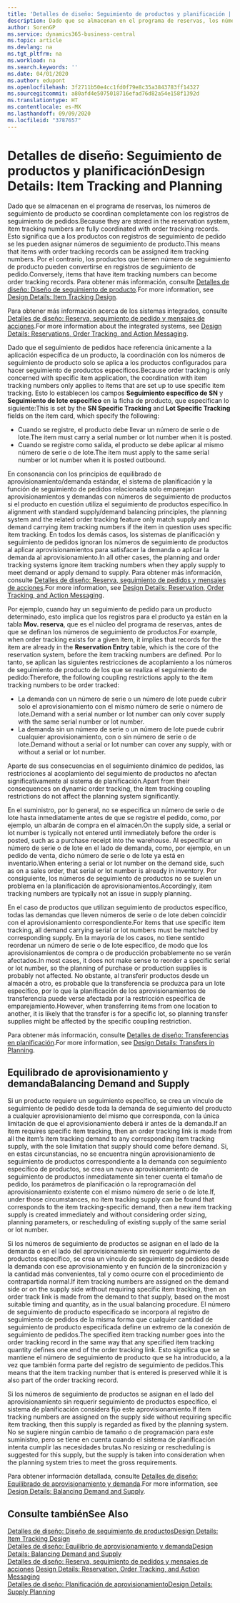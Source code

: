```yaml
---
title: 'Detalles de diseño: Seguimiento de productos y planificación | Documentos de Microsoft'
description: Dado que se almacenan en el programa de reservas, los números de seguimiento de producto se coordinan completamente con los registros de seguimiento de pedidos.
author: SorenGP
ms.service: dynamics365-business-central
ms.topic: article
ms.devlang: na
ms.tgt_pltfrm: na
ms.workload: na
ms.search.keywords: ''
ms.date: 04/01/2020
ms.author: edupont
ms.openlocfilehash: 3f2711b50e4cc1fd0f79e8c35a3843783ff14327
ms.sourcegitcommit: a80afd4e5075018716efad76d82a54e158f1392d
ms.translationtype: HT
ms.contentlocale: es-MX
ms.lasthandoff: 09/09/2020
ms.locfileid: "3787657"
---
```

# <a name="design-details-item-tracking-and-planning"></a><span data-ttu-id="d063d-103">Detalles de diseño: Seguimiento de productos y planificación</span><span class="sxs-lookup"><span data-stu-id="d063d-103">Design Details: Item Tracking and Planning</span></span>
<span data-ttu-id="d063d-104">Dado que se almacenan en el programa de reservas, los números de seguimiento de producto se coordinan completamente con los registros de seguimiento de pedidos.</span><span class="sxs-lookup"><span data-stu-id="d063d-104">Because they are stored in the reservation system, item tracking numbers are fully coordinated with order tracking records.</span></span> <span data-ttu-id="d063d-105">Esto significa que a los productos con registros de seguimiento de pedido se les pueden asignar números de seguimiento de producto.</span><span class="sxs-lookup"><span data-stu-id="d063d-105">This means that items with order tracking records can be assigned item tracking numbers.</span></span> <span data-ttu-id="d063d-106">Por el contrario, los productos que tienen número de seguimiento de producto pueden convertirse en registros de seguimiento de pedido.</span><span class="sxs-lookup"><span data-stu-id="d063d-106">Conversely, items that have item tracking numbers can become order tracking records.</span></span> <span data-ttu-id="d063d-107">Para obtener más información, consulte [Detalles de diseño: Diseño de seguimiento de producto](design-details-item-tracking-design.md).</span><span class="sxs-lookup"><span data-stu-id="d063d-107">For more information, see [Design Details: Item Tracking Design](design-details-item-tracking-design.md).</span></span>

<span data-ttu-id="d063d-108">Para obtener más información acerca de los sistemas integrados, consulte [Detalles de diseño: Reserva, seguimiento de pedido y mensajes de acciones](design-details-reservation-order-tracking-and-action-messaging.md).</span><span class="sxs-lookup"><span data-stu-id="d063d-108">For more information about the integrated systems, see [Design Details: Reservations, Order Tracking, and Action Messaging](design-details-reservation-order-tracking-and-action-messaging.md).</span></span>

<span data-ttu-id="d063d-109">Dado que el seguimiento de pedidos hace referencia únicamente a la aplicación específica de un producto, la coordinación con los números de seguimiento de producto solo se aplica a los productos configurados para hacer seguimiento de productos específicos.</span><span class="sxs-lookup"><span data-stu-id="d063d-109">Because order tracking is only concerned with specific item application, the coordination with item tracking numbers only applies to items that are set up to use specific item tracking.</span></span> <span data-ttu-id="d063d-110">Esto lo establecen los campos **Seguimiento específico de SN** y **Seguimiento de lote específico** en la ficha de producto, que especifican lo siguiente:</span><span class="sxs-lookup"><span data-stu-id="d063d-110">This is set by the **SN Specific Tracking** and **Lot Specific Tracking** fields on the item card, which specify the following:</span></span>

- <span data-ttu-id="d063d-111">Cuando se registre, el producto debe llevar un número de serie o de lote.</span><span class="sxs-lookup"><span data-stu-id="d063d-111">The item must carry a serial number or lot number when it is posted.</span></span>
- <span data-ttu-id="d063d-112">Cuando se registre como salida, el producto se debe aplicar al mismo número de serie o de lote.</span><span class="sxs-lookup"><span data-stu-id="d063d-112">The item must apply to the same serial number or lot number when it is posted outbound.</span></span>

<span data-ttu-id="d063d-113">En consonancia con los principios de equilibrado de aprovisionamiento/demanda estándar, el sistema de planificación y la función de seguimiento de pedidos relacionada solo emparejan aprovisionamientos y demandas con números de seguimiento de productos si el producto en cuestión utiliza el seguimiento de productos específico.</span><span class="sxs-lookup"><span data-stu-id="d063d-113">In alignment with standard supply/demand balancing principles, the planning system and the related order tracking feature only match supply and demand carrying item tracking numbers if the item in question uses specific item tracking.</span></span> <span data-ttu-id="d063d-114">En todos los demás casos, los sistemas de planificación y seguimiento de pedidos ignoran los números de seguimiento de productos al aplicar aprovisionamientos para satisfacer la demanda o aplicar la demanda al aprovisionamiento.</span><span class="sxs-lookup"><span data-stu-id="d063d-114">In all other cases, the planning and order tracking systems ignore item tracking numbers when they apply supply to meet demand or apply demand to supply.</span></span> <span data-ttu-id="d063d-115">Para obtener más información, consulte [Detalles de diseño: Reserva, seguimiento de pedidos y mensajes de acciones](design-details-reservation-order-tracking-and-action-messaging.md).</span><span class="sxs-lookup"><span data-stu-id="d063d-115">For more information, see [Design Details: Reservation, Order Tracking, and Action Messaging](design-details-reservation-order-tracking-and-action-messaging.md).</span></span>

<span data-ttu-id="d063d-116">Por ejemplo, cuando hay un seguimiento de pedido para un producto determinado, esto implica que los registros para el producto ya están en la tabla **Mov. reserva**, que es el núcleo del programa de reservas, antes de que se definan los números de seguimiento de productos.</span><span class="sxs-lookup"><span data-stu-id="d063d-116">For example, when order tracking exists for a given item, it implies that records for the item are already in the **Reservation Entry** table, which is the core of the reservation system, before the item tracking numbers are defined.</span></span> <span data-ttu-id="d063d-117">Por lo tanto, se aplican las siguientes restricciones de acoplamiento a los números de seguimiento de producto de los que se realiza el seguimiento de pedido:</span><span class="sxs-lookup"><span data-stu-id="d063d-117">Therefore, the following coupling restrictions apply to the item tracking numbers to be order tracked:</span></span>

- <span data-ttu-id="d063d-118">La demanda con un número de serie o un número de lote puede cubrir solo el aprovisionamiento con el mismo número de serie o número de lote.</span><span class="sxs-lookup"><span data-stu-id="d063d-118">Demand with a serial number or lot number can only cover supply with the same serial number or lot number.</span></span>
- <span data-ttu-id="d063d-119">La demanda sin un número de serie o un número de lote puede cubrir cualquier aprovisionamiento, con o sin número de serie o de lote.</span><span class="sxs-lookup"><span data-stu-id="d063d-119">Demand without a serial or lot number can cover any supply, with or without a serial or lot number.</span></span>

<span data-ttu-id="d063d-120">Aparte de sus consecuencias en el seguimiento dinámico de pedidos, las restricciones al acoplamiento del seguimiento de productos no afectan significativamente al sistema de planificación.</span><span class="sxs-lookup"><span data-stu-id="d063d-120">Apart from their consequences on dynamic order tracking, the item tracking coupling restrictions do not affect the planning system significantly.</span></span>

<span data-ttu-id="d063d-121">En el suministro, por lo general, no se especifica un número de serie o de lote hasta inmediatamente antes de que se registre el pedido, como, por ejemplo, un albarán de compra en el almacén.</span><span class="sxs-lookup"><span data-stu-id="d063d-121">On the supply side, a serial or lot number is typically not entered until immediately before the order is posted, such as a purchase receipt into the warehouse.</span></span> <span data-ttu-id="d063d-122">Al especificar un número de serie o de lote en el lado de demanda, como, por ejemplo, en un pedido de venta, dicho número de serie o de lote ya está en inventario.</span><span class="sxs-lookup"><span data-stu-id="d063d-122">When entering a serial or lot number on the demand side, such as on a sales order, that serial or lot number is already in inventory.</span></span> <span data-ttu-id="d063d-123">Por consiguiente, los números de seguimiento de productos no se suelen un problema en la planificación de aprovisionamientos.</span><span class="sxs-lookup"><span data-stu-id="d063d-123">Accordingly, item tracking numbers are typically not an issue in supply planning.</span></span>

<span data-ttu-id="d063d-124">En el caso de productos que utilizan seguimiento de productos específico, todas las demandas que lleven números de serie o de lote deben coincidir con el aprovisionamiento correspondiente.</span><span class="sxs-lookup"><span data-stu-id="d063d-124">For items that use specific item tracking, all demand carrying serial or lot numbers must be matched by corresponding supply.</span></span> <span data-ttu-id="d063d-125">En la mayoría de los casos, no tiene sentido reordenar un número de serie o de lote específico, de modo que los aprovisionamientos de compra o de producción probablemente no se verán afectados.</span><span class="sxs-lookup"><span data-stu-id="d063d-125">In most cases, it does not make sense to reorder a specific serial or lot number, so the planning of purchase or production supplies is probably not affected.</span></span> <span data-ttu-id="d063d-126">No obstante, al transferir productos desde un almacén a otro, es probable que la transferencia se produzca para un lote específico, por lo que la planificación de los aprovisionamientos de transferencia puede verse afectada por la restricción específica de emparejamiento.</span><span class="sxs-lookup"><span data-stu-id="d063d-126">However, when transferring items from one location to another, it is likely that the transfer is for a specific lot, so planning transfer supplies might be affected by the specific coupling restriction.</span></span>

<span data-ttu-id="d063d-127">Para obtener más información, consulte [Detalles de diseño: Transferencias en planificación](design-details-transfers-in-planning.md).</span><span class="sxs-lookup"><span data-stu-id="d063d-127">For more information, see [Design Details: Transfers in Planning](design-details-transfers-in-planning.md).</span></span>

## <a name="balancing-demand-and-supply"></a><span data-ttu-id="d063d-128">Equilibrado de aprovisionamiento y demanda</span><span class="sxs-lookup"><span data-stu-id="d063d-128">Balancing Demand and Supply</span></span>
<span data-ttu-id="d063d-129">Si un producto requiere un seguimiento específico, se crea un vínculo de seguimiento de pedido desde toda la demanda de seguimiento del producto a cualquier aprovisionamiento del mismo que corresponda, con la única limitación de que el aprovisionamiento deberá ir antes de la demanda.</span><span class="sxs-lookup"><span data-stu-id="d063d-129">If an item requires specific item tracking, then an order tracking link is made from all the item’s item tracking demand to any corresponding item tracking supply, with the sole limitation that supply should come before demand.</span></span> <span data-ttu-id="d063d-130">Si, en estas circunstancias, no se encuentra ningún aprovisionamiento de seguimiento de productos correspondiente a la demanda con seguimiento específico de productos, se crea un nuevo aprovisionamiento de seguimiento de productos inmediatamente sin tener cuenta el tamaño de pedido, los parámetros de planificación o la reprogramación del aprovisionamiento existente con el mismo número de serie o de lote.</span><span class="sxs-lookup"><span data-stu-id="d063d-130">If, under those circumstances, no item tracking supply can be found that corresponds to the item tracking-specific demand, then a new item tracking supply is created immediately and without considering order sizing, planning parameters, or rescheduling of existing supply of the same serial or lot number.</span></span>

<span data-ttu-id="d063d-131">Si los números de seguimiento de productos se asignan en el lado de la demanda o en el lado del aprovisionamiento sin requerir seguimiento de productos específico, se crea un vínculo de seguimiento de pedidos desde la demanda con ese aprovisionamiento y en función de la sincronización y la cantidad más convenientes, tal y como ocurre con el procedimiento de contrapartida normal.</span><span class="sxs-lookup"><span data-stu-id="d063d-131">If item tracking numbers are assigned on the demand side or on the supply side without requiring specific item tracking, then an order track link is made from the demand to that supply, based on the most suitable timing and quantity, as in the usual balancing procedure.</span></span> <span data-ttu-id="d063d-132">El número de seguimiento de producto especificado se incorpora al registro de seguimiento de pedidos de la misma forma que cualquier cantidad de seguimiento de producto especificada define un extremo de la conexión de seguimiento de pedidos.</span><span class="sxs-lookup"><span data-stu-id="d063d-132">The specified item tracking number goes into the order tracking record in the same way that any specified item tracking quantity defines one end of the order tracking link.</span></span> <span data-ttu-id="d063d-133">Esto significa que se mantiene el número de seguimiento de producto que se ha introducido, a la vez que también forma parte del registro de seguimiento de pedidos.</span><span class="sxs-lookup"><span data-stu-id="d063d-133">This means that the item tracking number that is entered is preserved while it is also part of the order tracking record.</span></span>

<span data-ttu-id="d063d-134">Si los números de seguimiento de productos se asignan en el lado del aprovisionamiento sin requerir seguimiento de productos específico, el sistema de planificación considera fijo este aprovisionamiento.</span><span class="sxs-lookup"><span data-stu-id="d063d-134">If item tracking numbers are assigned on the supply side without requiring specific item tracking, then this supply is regarded as fixed by the planning system.</span></span> <span data-ttu-id="d063d-135">No se sugiere ningún cambio de tamaño o de programación para este suministro, pero se tiene en cuenta cuando el sistema de planificación intenta cumplir las necesidades brutas.</span><span class="sxs-lookup"><span data-stu-id="d063d-135">No resizing or rescheduling is suggested for this supply, but the supply is taken into consideration when the planning system tries to meet the gross requirements.</span></span>

<span data-ttu-id="d063d-136">Para obtener información detallada, consulte [Detalles de diseño: Equilibrado de aprovisionamiento y demanda](design-details-balancing-demand-and-supply.md).</span><span class="sxs-lookup"><span data-stu-id="d063d-136">For more information, see [Design Details: Balancing Demand and Supply](design-details-balancing-demand-and-supply.md).</span></span>  

## <a name="see-also"></a><span data-ttu-id="d063d-137">Consulte también</span><span class="sxs-lookup"><span data-stu-id="d063d-137">See Also</span></span>  
[<span data-ttu-id="d063d-138">Detalles de diseño: Diseño de seguimiento de productos</span><span class="sxs-lookup"><span data-stu-id="d063d-138">Design Details: Item Tracking Design</span></span>](design-details-item-tracking-design.md)  
[<span data-ttu-id="d063d-139">Detalles de diseño: Equilibrio de aprovisionamiento y demanda</span><span class="sxs-lookup"><span data-stu-id="d063d-139">Design Details: Balancing Demand and Supply</span></span>](design-details-balancing-demand-and-supply.md)  
<span data-ttu-id="d063d-140">[Detalles de diseño: Reserva, seguimiento de pedidos y mensajes de acciones](design-details-reservation-order-tracking-and-action-messaging.md) </span><span class="sxs-lookup"><span data-stu-id="d063d-140">[Design Details: Reservation, Order Tracking, and Action Messaging](design-details-reservation-order-tracking-and-action-messaging.md) </span></span>  
[<span data-ttu-id="d063d-141">Detalles de diseño: Planificación de aprovisionamiento</span><span class="sxs-lookup"><span data-stu-id="d063d-141">Design Details: Supply Planning</span></span>](design-details-supply-planning.md)  
